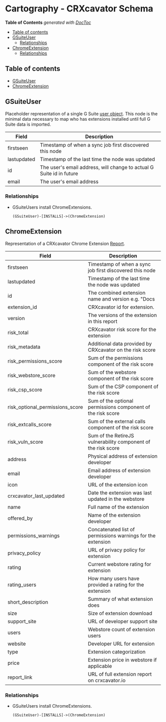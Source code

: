 # Cartography - CRXcavator Schema

<!-- START doctoc generated TOC please keep comment here to allow auto update -->
<!-- DON'T EDIT THIS SECTION, INSTEAD RE-RUN doctoc TO UPDATE -->
**Table of Contents**  *generated with [DocToc](https://github.com/thlorenz/doctoc)*

- [Table of contents](#table-of-contents)
- [GSuiteUser](#gsuiteuser)
  - [Relationships](#relationships)
- [ChromeExtension](#chromeextension)
  - [Relationships](#relationships-1)

<!-- END doctoc generated TOC please keep comment here to allow auto update -->

## Table of contents

- [GSuiteUser](#gsuiteuser)
- [ChromeExtension](#chromeextension)

## GSuiteUser

Placeholder representation of a single G Suite [user object](https://developers.google.com/admin-sdk/directory/v1/reference/users). This node is the minimal data necessary to map who has extensions installed until full G Suite data is imported.


| Field | Description |
|-------|--------------|
| firstseen| Timestamp of when a sync job first discovered this node  |
| lastupdated |  Timestamp of the last time the node was updated |
| id | The user's email address, will change to actual G Suite id in future |
| email | The user's email address

### Relationships

- GSuiteUsers install ChromeExtensions.

    ```
    (GSuiteUser)-[INSTALLS]->(ChromeExtension)
    ```

## ChromeExtension

 Representation of a CRXcavator Chrome Extension [Report](https://crxcavator.io/apidocs#tag/report).

| Field | Description |
|-------|--------------|
| firstseen| Timestamp of when a sync job first discovered this node  |
| lastupdated |  Timestamp of the last time the node was updated |
| id | The combined extension name and version e.g. "Docs|1.0" |
| extension_id | CRXcavator id for extension. |
| version | The versions of the extension in this report |
| risk_total | CRXcavator risk score for the extension |
| risk_metadata | Additional data provided by CRXcavator on the risk score |
| risk_permissions_score | Sum of the permissions component of the risk score |
| risk_webstore_score | Sum of the webstore component of the risk score |
| risk_csp_score | Sum of the CSP component of the risk score |
| risk_optional_permissions_score | Sum of the optional permissions component of the risk score |
| risk_extcalls_score | Sum of the external calls component of the risk score |
| risk_vuln_score | Sum of the RetireJS vulnerability component of the risk score |
| address | Physical address of extension developer |
| email | Email address of extension developer |
| icon | URL of the extension icon |
| crxcavator_last_updated | Date the extension was last updated in the webstore |
| name | Full name of the extension |
| offered_by | Name of the extension developer |
| permissions_warnings | Concatenated list of permissions warnings for the extension |
| privacy_policy | URL of privacy policy for extension |
| rating | Current webstore rating for extension |
| rating_users | How many users have provided a rating for the extension |
| short_description | Summary of what extension does |
| size | Size of extension download |
| support_site | URL of developer support site |
| users | Webstore count of extension users |
| website | Developer URL for extension |
| type | Extension categorization |
| price | Extension price in webstore if applicable |
| report_link | URL of full extension report on crxcavator.io

 ### Relationships

- GSuiteUsers install ChromeExtensions.

    ```
    (GSuiteUser)-[INSTALLS]->(ChromeExtension)
    ```
